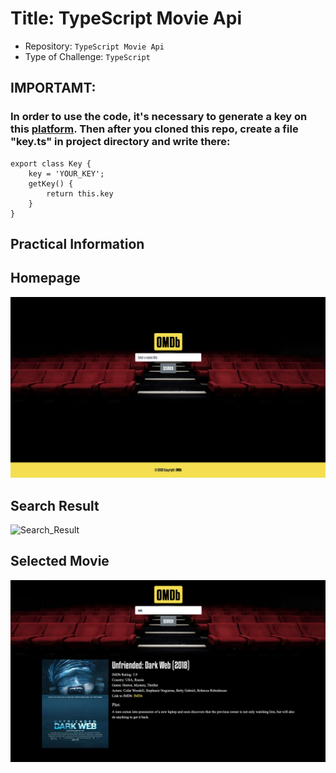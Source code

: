 # Title: TypeScript Movie Api

- Repository: `TypeScript Movie Api`
- Type of Challenge: `TypeScript`

## IMPORTAMT:
### In order to use the code, it's necessary to generate a key on this [platform](http://www.omdbapi.com). Then after you cloned this repo, create a file "key.ts" in project directory and write there:
```
export class Key {
    key = 'YOUR_KEY';
    getKey() {
        return this.key
    }
}
```
## Practical Information

## Homepage
![Main_Page!](https://raw.githubusercontent.com/nikkizol/typescript-movie-api/master/screenshots/main%20page.png)

## Search Result
![Search_Result](https://raw.githubusercontent.com/nikkizol/typescript-movie-api/master/screenshots/search%20resuls.png)

## Selected Movie
![Selected_Movie](https://raw.githubusercontent.com/nikkizol/typescript-movie-api/master/screenshots/selected%20movie.png)
